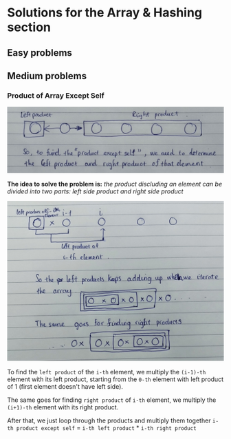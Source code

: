# Solutions for the Array & Hashing section

## Easy problems

## Medium problems

### Product of Array Except Self

![i2](/images/poads_2.jpg)

**The idea to solve the problem is:** *the product discluding an element can be divided into two parts: left side product and right side product*

![i1](/images/poads_1.jpg)

To find the ```left product``` of the ```i-th``` element, we multiply the ```(i-1)-th``` element with its left product, starting from the ```0-th``` element with left product of 1 (first element doesn't have left side).

The same goes for finding ```right product``` of ```i-th``` element, we multiply the ```(i+1)-th``` element with its right product.

After that, we just loop through the products and multiply them together
```i-th product except self``` = ```i-th left product``` * ```i-th right product```
